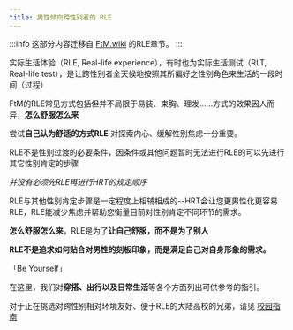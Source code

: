 ```yaml
---
title: 男性倾向跨性别者的 RLE
---
```


:::info
这部分内容迁移自 [FtM.wiki](https://ftm.wiki) 的RLE章节。
:::

实际生活体验（RLE, Real-life experience），有时也为实际生活测试（RLT, Real-life test），是让跨性别者全天候地按照其所偏好之性别角色来生活的一段时间（过程）

FtM的RLE常见方式包括但并不局限于易装、束胸、理发……方式的效果因人而异，**怎么舒服怎么来**

尝试**自己认为舒适的方式RLE** 对探索内心、缓解性别焦虑十分重要。

RLE不是性别过渡的必要条件，因条件或其他问题暂时无法进行RLE的可以先进行其它性别肯定的步骤

_并没有必须先RLE再进行HRT的规定顺序_

RLE与其他性别肯定步骤是一定程度上相辅相成的--HRT会让您更男性化更容易RLE，RLE能减少焦虑并帮助您衡量目前对性别肯定不同环节的需求。

**怎么舒服怎么来**，RLE是为了**让自己舒服，而不是为了别人**

**RLE不是追求如何贴合对男性的刻板印象，而是满足自己对自身形象的需求。**

「Be Yourself」

在这里，我们对**穿搭、出行以及日常生活**等各个方面列出可供参考的指引。

对于正在挑选对跨性别相对环境友好、便于RLE的大陆高校的兄弟，请见 [校园指南](https://rle.wiki/campus/)
